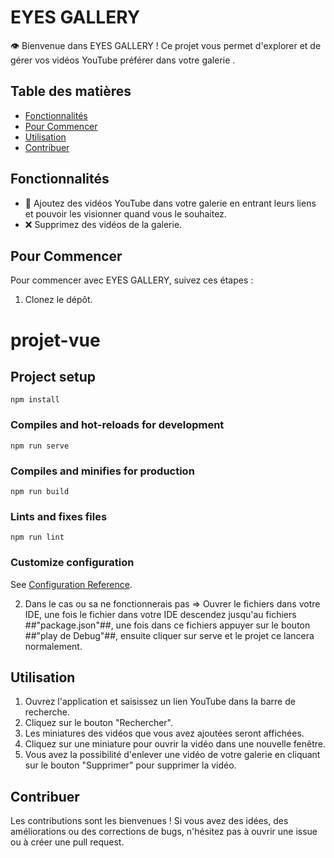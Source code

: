 # EYES GALLERY

👁️ Bienvenue dans EYES GALLERY ! Ce projet vous permet d'explorer et de gérer vos vidéos YouTube préférer dans votre galerie .

## Table des matières

- [Fonctionnalités](#fonctionnalités)
- [Pour Commencer](#pour-commencer)
- [Utilisation](#utilisation)
- [Contribuer](#contribuer)


## Fonctionnalités

- 🎥 Ajoutez des vidéos YouTube dans votre galerie en entrant leurs liens et pouvoir les visionner quand vous le souhaitez.
- ❌ Supprimez des vidéos de la galerie.


## Pour Commencer

Pour commencer avec EYES GALLERY, suivez ces étapes :

1. Clonez le dépôt.
# projet-vue

## Project setup
```
npm install
```

### Compiles and hot-reloads for development
```
npm run serve
```

### Compiles and minifies for production
```
npm run build
```

### Lints and fixes files
```
npm run lint
```

### Customize configuration
See [Configuration Reference](https://cli.vuejs.org/config/).

2. Dans le cas ou sa ne fonctionnerais pas => Ouvrer le fichiers dans votre IDE, une fois le fichier dans votre IDE descendez jusqu'au fichiers ##"package.json"##, une fois dans ce fichiers appuyer sur le bouton ##"play de Debug"##, ensuite cliquer sur serve et le projet ce lancera normalement.
 

## Utilisation

1. Ouvrez l'application et saisissez un lien YouTube dans la barre de recherche.
2. Cliquez sur le bouton "Rechercher".
3. Les miniatures des vidéos que vous avez ajoutées seront affichées.
4. Cliquez sur une miniature pour ouvrir la vidéo dans une nouvelle fenêtre.
5. Vous avez la possibilité d'enlever une vidéo de votre galerie en cliquant sur le bouton "Supprimer" pour supprimer la vidéo.

## Contribuer

Les contributions sont les bienvenues ! Si vous avez des idées, des améliorations ou des corrections de bugs, n'hésitez pas à ouvrir une issue ou à créer une pull request.

